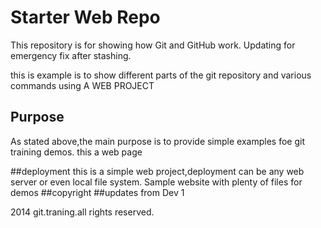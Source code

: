 # Starter Web Repo

This repository is for showing how Git and GitHub work.
Updating for emergency fix after stashing.

this is example is to show different parts of the git repository and various commands using  A WEB PROJECT

## Purpose
As stated above,the main purpose is to provide simple examples foe git training demos.
this a web page

##deployment
this is a simple web project,deployment can be any web server or even local file system.
Sample website with plenty of files for demos
##copyright
##updates from Dev 1

2014 git.traning.all rights reserved.
